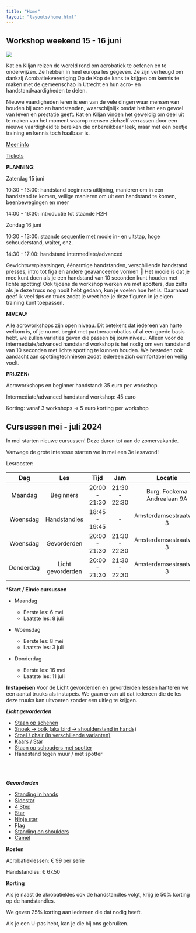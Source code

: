 ```yaml
---
title: "Home"
layout: "layouts/home.html"
---
```


## Workshop weekend 15 - 16 juni

<img
style="max-width:80%;"
class="mx-auto"
src="/static/images/kat_kylian.jpg">


Kat en Kiljan reizen de wereld rond om acrobatiek te oefenen en te onderwijzen. Ze hebben in heel europa les gegeven. Ze zijn verheugd om dankzij Acrobatiekvereniging Op de Kop de kans te krijgen om kennis te maken met de gemeenschap in Utrecht en hun acro- en handstandvaardigheden te delen.

Nieuwe vaardigheden leren is een van de vele dingen waar mensen van houden bij acro en handstanden, waarschijnlijk omdat het hen een gevoel van leven en prestatie geeft. Kat en Kiljan vinden het geweldig om deel uit te maken van het moment waarop mensen zichzelf verrassen door een nieuwe vaardigheid te bereiken die onbereikbaar leek, maar met een beetje training en kennis toch haalbaar is.

[Meer info](https://www.facebook.com/events/1117064039568444)

[Tickets](https://forms.gle/FG95yjMC9TtmgiMC8)


**PLANNING:**

Zaterdag 15 juni

10:30 - 13:00: handstand beginners
uitlijning, manieren om in een handstand te komen, veilige manieren om uit een handstand te komen, beenbewegingen en meer

14:00 - 16:30: introductie tot staande H2H

Zondag 16 juni

10:30 - 13:00: staande sequentie met mooie in- en uitstap, hoge schouderstand, waiter, enz.

14:30 - 17:00: handstand intermediate/advanced

Gewichtsverplaatsingen, éénarmige handstanden, verschillende handstand presses, intro tot figa en andere geavanceerde vormen 🤩 Het mooie is dat je mee kunt doen als je een handstand van 10 seconden kunt houden met lichte spotting! Ook tijdens de workshop werken we met spotters, dus zelfs als je deze trucs nog nooit hebt gedaan, kun je voelen hoe het is. Daarnaast geef ik veel tips en trucs zodat je weet hoe je deze figuren in je eigen training kunt toepassen.


**NIVEAU:**

Alle acroworkshops zijn open niveau. Dit betekent dat iedereen van harte welkom is, of je nu net begint met partneracrobatics of al een goede basis hebt, we zullen variaties geven die passen bij jouw niveau. Alleen voor de intermediate/advanced handstand workshop is het nodig om een handstand van 10 seconden met lichte spotting te kunnen houden. We besteden ook aandacht aan spottingtechnieken zodat iedereen zich comfortabel en veilig voelt.

**PRIJZEN:**

Acroworkshops en beginner handstand: 35 euro per workshop

Intermediate/advanced handstand workshop: 45 euro

Korting: vanaf 3 workshops -> 5 euro korting per workshop


## Cursussen mei - juli 2024

In mei starten nieuwe cursussen! Deze duren tot aan de zomervakantie.

Vanwege de grote interesse starten we in mei een 3e lesavond!

Lesrooster:

<div class="courses-table">

|  Dag   	   |     Les      	      |     Tijd     	     |      Jam      |       Locatie        	        |
|:----------:|:-------------------:|:------------------:|:-------------:|:-----------------------------:|
| Maandag 	  |     Beginners 	     |  20:00 - 21:30 	   | 21:30 - 22:30 | Burg. Fockema Andrealaan 9A 	 |
| Woensdag 	 |    Handstandles	    | 18:45 - 19:45    	 |       -       |   Amsterdamsestraatweg 3  	   |
| Woensdag 	 |    Gevorderden	     |   20:00 - 21:30    | 21:30 - 22:30 |   Amsterdamsestraatweg 3  	   |
| Donderdag  | Licht gevorderden 	 |   20:00 - 21:30    | 21:30 - 22:30 |   Amsterdamsestraatweg 3  	   |

</div>

***Start / Einde cursussen**
- Maandag
    - Eerste les: 6 mei
    - Laatste les: 8 juli

- Woensdag
    - Eerste les: 8 mei
    - Laatste les: 3 juli

- Donderdag
    - Eerste les: 16 mei
    - Laatste les: 11 juli


**Instapeisen**
Voor de Licht gevorderden en gevorderden lessen hanteren we een aantal truuks als instapeis. We gaan ervan uit dat iedereen die de les deze truuks kan uitvoeren zonder een uitleg te krijgen.

***Licht gevorderden***
- [Staan op schenen](https://app.skillzones.nl/public/library/video/442)
- [Snoek -> bolk (aka bird -> shoulderstand in hands)](https://app.skillzones.nl/public/library/video/443)
- [Stoel / chair (in verschillende varianten)](https://app.skillzones.nl/public/library/video/445)
- [Kaars / Star](https://app.skillzones.nl/public/library/video/444)
- [Staan op schouders met spotter](https://app.skillzones.nl/public/library/video/446)
- Handstand tegen muur / met spotter

<br>
<br>

***Gevorderden***
- [Standing in hands](https://app.skillzones.nl/public/library/video/99)
- [Sidestar](https://app.skillzones.nl/public/library/video/98)
- [4 Step](https://app.skillzones.nl/public/library/video/97)
- [Star](https://app.skillzones.nl/public/library/video/96)
- [Ninja star](https://app.skillzones.nl/public/library/video/95)
- [Flag](https://app.skillzones.nl/public/library/video/94)
- [Standing on shoulders](https://app.skillzones.nl/public/library/video/93)
- [Camel](https://app.skillzones.nl/public/library/video/91)


**Kosten**

Acrobatieklessen: € 99 per serie

Handstandles: € 67.50

**Korting**

Als je naast de akrobatiekles ook de handstandles volgt, krijg je 50% korting op de handstandles.

We geven 25% korting aan iedereen die dat nodig heeft.

Als je een U-pas hebt, kan je die bij ons gebruiken.
<br>
<br>

[//]: # ()

[//]: # (Maandag: Beginners)

[//]: # (Dinsdag: Licht gevorderd)
